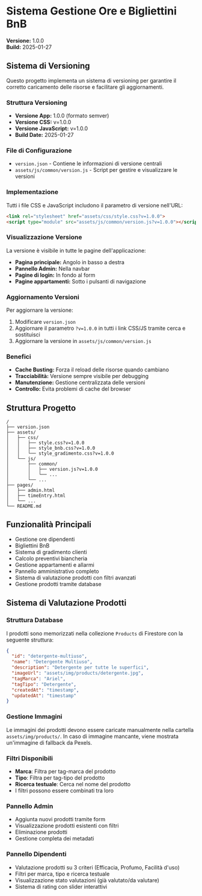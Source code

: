 # Sistema Gestione Ore e Bigliettini BnB

**Versione:** 1.0.0  
**Build:** 2025-01-27

## Sistema di Versioning

Questo progetto implementa un sistema di versioning per garantire il corretto caricamento delle risorse e facilitare gli aggiornamenti.

### Struttura Versioning

- **Versione App:** 1.0.0 (formato semver) 
- **Versione CSS:** v=1.0.0
- **Versione JavaScript:** v=1.0.0
- **Build Date:** 2025-01-27

### File di Configurazione

- `version.json` - Contiene le informazioni di versione centrali
- `assets/js/common/version.js` - Script per gestire e visualizzare le versioni

### Implementazione

Tutti i file CSS e JavaScript includono il parametro di versione nell'URL:
```html
<link rel="stylesheet" href="assets/css/style.css?v=1.0.0">
<script type="module" src="assets/js/common/version.js?v=1.0.0"></script>
```

### Visualizzazione Versione

La versione è visibile in tutte le pagine dell'applicazione:
- **Pagina principale:** Angolo in basso a destra
- **Pannello Admin:** Nella navbar
- **Pagine di login:** In fondo al form
- **Pagine appartamenti:** Sotto i pulsanti di navigazione

### Aggiornamento Versioni

Per aggiornare la versione:

1. Modificare `version.json`
2. Aggiornare il parametro `?v=1.0.0` in tutti i link CSS/JS tramite cerca e sostituisci
3. Aggiornare la versione in `assets/js/common/version.js`

### Benefici

- **Cache Busting:** Forza il reload delle risorse quando cambiano
- **Tracciabilità:** Versione sempre visibile per debugging
- **Manutenzione:** Gestione centralizzata delle versioni
- **Controllo:** Evita problemi di cache del browser

## Struttura Progetto

```
/
├── version.json
├── assets/
│   ├── css/
│   │   ├── style.css?v=1.0.0
│   │   ├── style_bnb.css?v=1.0.0
│   │   └── style_gradimento.css?v=1.0.0
│   └── js/
│       ├── common/
│       │   ├── version.js?v=1.0.0
│       │   └── ...
│       └── ...
├── pages/
│   ├── admin.html
│   ├── timeEntry.html
│   └── ...
└── README.md
```

## Funzionalità Principali

- Gestione ore dipendenti
- Bigliettini BnB
- Sistema di gradimento clienti
- Calcolo preventivi biancheria
- Gestione appartamenti e allarmi
- Pannello amministrativo completo
- Sistema di valutazione prodotti con filtri avanzati
- Gestione prodotti tramite database

## Sistema di Valutazione Prodotti

### Struttura Database
I prodotti sono memorizzati nella collezione `Products` di Firestore con la seguente struttura:
```json
{
  "id": "detergente-multiuso",
  "name": "Detergente Multiuso", 
  "description": "Detergente per tutte le superfici",
  "imageUrl": "assets/img/products/detergente.jpg",
  "tagMarca": "Ariel",
  "tagTipo": "Detergente",
  "createdAt": "timestamp",
  "updatedAt": "timestamp"
}
```

### Gestione Immagini
Le immagini dei prodotti devono essere caricate manualmente nella cartella `assets/img/products/`.
In caso di immagine mancante, viene mostrata un'immagine di fallback da Pexels.

### Filtri Disponibili
- **Marca**: Filtra per tag-marca del prodotto
- **Tipo**: Filtra per tag-tipo del prodotto  
- **Ricerca testuale**: Cerca nel nome del prodotto
- I filtri possono essere combinati tra loro

### Pannello Admin
- Aggiunta nuovi prodotti tramite form
- Visualizzazione prodotti esistenti con filtri
- Eliminazione prodotti
- Gestione completa dei metadati

### Pannello Dipendenti
- Valutazione prodotti su 3 criteri (Efficacia, Profumo, Facilità d'uso)
- Filtri per marca, tipo e ricerca testuale
- Visualizzazione stato valutazioni (già valutato/da valutare)
- Sistema di rating con slider interattivi